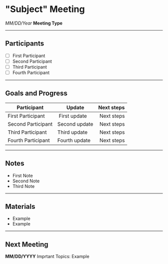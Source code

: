 # "Subject" Meeting
*MM/DD/Year*
**Meeting Type**

---

## Participants
- [ ] First Participant 
- [ ] Second Participant 
- [ ] Third Participant 
- [ ] Fourth Participant 

---

## Goals and Progress
|Participant|Update|Next steps|
|--------|-----------|------------|
| First Participant | First update | Next steps |
| Second Participant |Second update | Next steps |
| Third Participant |Third update | Next steps |
| Fourth Participant |Fourth  update | Next steps |

---

## Notes
- First Note
- Second Note
- Third Note

---

## Materials
- Example
- Example

---

## Next Meeting
**MM/DD/YYYY**
Imprtant Topics: Example